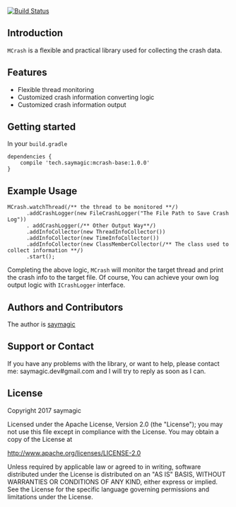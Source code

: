 [![Build Status](https://travis-ci.org/saymagic/MCrash.svg?branch=master)](https://travis-ci.org/saymagic/MCrash)

## Introduction

`MCrash` is a flexible and practical library used for collecting the crash data.

## Features

* Flexible thread monitoring
* Customized crash information converting logic
* Customized crash information output

## Getting started

In your `build.gradle` 

	dependencies {
		compile 'tech.saymagic:mcrash-base:1.0.0'
	} 

	
## Example Usage

	MCrash.watchThread(/** the thread to be monitored **/)
          .addCrashLogger(new FileCrashLogger("The File Path to Save Crash Log"))
          . addCrashLogger(/** Other Output Way**/)
          .addInfoCollector(new ThreadInfoCollector())
          .addInfoCollector(new TimeInfoCollector())
          .addInfoCollector(new ClassMemberCollector(/** The class used to collect information **/)
          .start();
           
 Completing the above logic, `MCrash` will monitor the target thread and print the crash info to the target file. Of course, You can achieve your own log output logic with `ICrashLogger` interface.
                
## Authors and Contributors
The author is [saymagic](https://blog.saymagic.tech)

## Support or Contact
If you have any problems with the library, or want to help, please contact me: saymagic.dev#gmail.com and I will try to reply as soon as I can.

## License

Copyright 2017 saymagic

Licensed under the Apache License, Version 2.0 (the "License");
you may not use this file except in compliance with the License.
You may obtain a copy of the License at

   http://www.apache.org/licenses/LICENSE-2.0

Unless required by applicable law or agreed to in writing, software
distributed under the License is distributed on an "AS IS" BASIS,
WITHOUT WARRANTIES OR CONDITIONS OF ANY KIND, either express or implied.
See the License for the specific language governing permissions and
limitations under the License.
                
                
        
    
    


